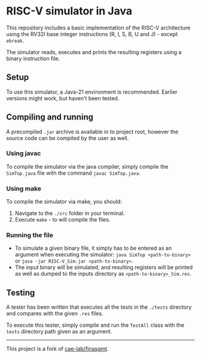 
# RISC-V simulator in Java
This repository includes a basic implementation of the RISC-V architecture using 
the RV32I base integer instructions (R, I, S, B, U and J) - except `ebreak`.

The simulator reads, executes and prints the resulting registers using a
binary instruction file.

## Setup
To use this simulator, a Java-21 environment is recommended. Earlier versions might work, but haven't been tested.

## Compiling and running
A precompiled `.jar` archive is available in to project root, however the source code can be compiled by the user as well.

### Using javac
To compile the simulator via the java compiler, simply compile the `SimTop.java` file with the command `javac SimTop.java`.

### Using make
To compile the simulator via make, you should:
1. Navigate to the `./src` folder in your terminal.
2. Execute `make` - to will compile the files.

### Running the file
- To simulate a given binary file, it simply has to be entered as an argument when executing the simulator: `java SimTop <path-to-binary>` or `java -jar RISC-V_Sim.jar <path-to-binary>`.
- The input binary will be simulated, and resulting registers will be printed as well as dumped to the inputs directory as `<path-to-binary>_Sim.res`.

## Testing
A tester has been written that executes all the tests in the `./tests` directory and compares with the given `.res` files.

To execute this tester, simply compile and run the `TestAll` class with the `tests` directory path given as an argument.

---

This project is a fork of [cae-lab/finasgmt](https://github.com/schoeberl/cae-lab/tree/master/finasgmt).